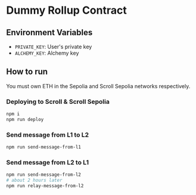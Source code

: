 # Dummy Rollup Contract

## Environment Variables

- `PRIVATE_KEY`: User's private key
- `ALCHEMY_KEY`: Alchemy key

## How to run

You must own ETH in the Sepolia and Scroll Sepolia networks respectively.

### Deploying to Scroll & Scroll Sepolia

```sh
npm i
npm run deploy
```

### Send message from L1 to L2

```sh
npm run send-message-from-l1
```

### Send message from L2 to L1

```sh
npm run send-message-from-l2
# about 2 hours later
npm run relay-message-from-l2
```
